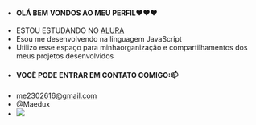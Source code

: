 - #### OLÁ BEM VONDOS AO MEU PERFIL❤❤❤
- ESTOU ESTUDANDO NO [ALURA](https://www.alura.com.br)
- Esou me desenvolvendo na linguagem JavaScript
- Utilizo esse espaço para minhaorganização e compartilhamentos dos meus projetos desenvolvidos
- #### VOCÊ PODE ENTRAR EM CONTATO COMIGO:📫
- me2302616@gmail.com
- @Maedux
- ![](https://media1.tenor.com/m/pAqsgZlftrQAAAAC/lookatme-hey.gif)
